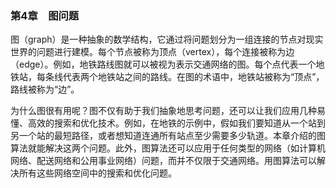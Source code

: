 ### 第4章　图问题

图（graph）是一种抽象的数学结构，它通过将问题划分为一组连接的节点对现实世界的问题进行建模。每个节点被称为顶点（vertex），每个连接被称为边（edge）。例如，地铁路线图就可以被视为表示交通网络的图。每个点代表一个地铁站，每条线代表两个地铁站之间的路线。在图的术语中，地铁站被称为“顶点”，路线被称为“边”。

为什么图很有用呢？图不仅有助于我们抽象地思考问题，还可以让我们应用几种易懂、高效的搜索和优化技术。例如，在地铁的示例中，假如我们要知道从一个站到另一个站的最短路径，或者想知道连通所有站点至少需要多少轨道。本章介绍的图算法就能解决这两个问题。此外，图算法还可以应用于任何类型的网络（如计算机网络、配送网络和公用事业网络）问题，而并不仅限于交通网络。用图算法可以解决所有这些网络空间中的搜索和优化问题。

